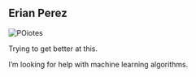 ## Erian Perez
![POiotes](https://github.com/user-attachments/assets/1f17b9f4-2399-47a6-ae7e-91ecbeb93ec2)

Trying to get better at this.

I’m looking for help with machine learning algorithms.
<!--
**ErianPerez1/ErianPerez1** is a ✨ _special_ ✨ repository because its `README.md` (this file) appears on your GitHub profile.

Here are some ideas to get you started:

 🔭 I’m currently working on ...
- 🌱 I’m currently learning ...
- 👯 I’m looking to collaborate on ...
- 🤔 I’m looking for help with ...
- 💬 Ask me about ...
- 📫 How to reach me: ...
- 😄 Pronouns: ...
- ⚡ Fun fact: ...
-->
